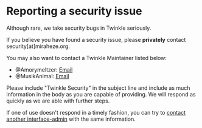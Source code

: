 # Reporting a security issue

Although rare, we take security bugs in Twinkle seriously.

If you believe you have found a security issue, please **privately** contact security[at]miraheze.org.

You may also want to contact a Twinkle Maintainer listed below:

* @Amorymeltzer: [Email](https://en.wikipedia.org/wiki/Special:EmailUser/Amorymeltzer)
* @MusikAnimal: [Email](https://en.wikipedia.org/wiki/Special:EmailUser/MusikAnimal)

Please include "Twinkle Security" in the subject line and include as much information in the body as you are capable of providing.  We will respond as quickly as we are able with further steps.

If one of use doesn't respond in a timely fashion, you can try to [contact another interface-admin](https://en.wikipedia.org/wiki/Special:ActiveUsers?groups=interface-admin&excludegroups=bot) with the same information.
